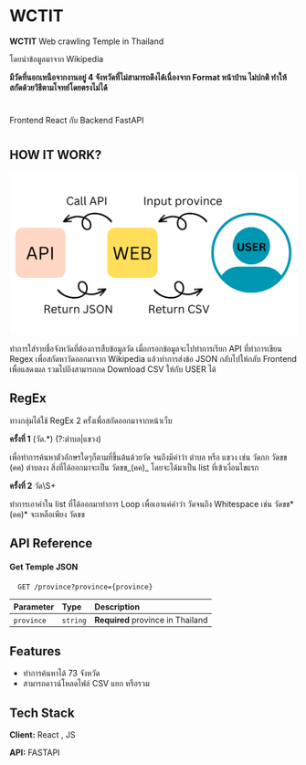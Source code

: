 # WCTIT

**WCTIT** Web crawling Temple in Thailand

โดยนำข้อมูลมาจาก Wikipedia

**มีวัดที่นอกเหนือจากงานอยู่ 4 จังหวัดที่ไม่สามารถดึงได้เนื่องจาก Format หน้าบ้าน ไม่ปกติ ทำให้สกัดด้วยวิธีตามโจทย์โดยตรงไม่ได้**

#

Frontend React กับ Backend FastAPI

#

## HOW IT WORK?

![App Screenshot](API1.png)

ทำการใส่รายชื่อจังหวัดที่ต้องการสืบข้อมูลวัด เมื่อกรอกข้อมูลจะไปทำการเรียก API ที่ทำการเขียน Regex เพื่อสกัดหาวัดออกมาจาก Wikipedia แล้วทำการส่งข้อ JSON กลับไปให้กลับ Frontend เพื่อแสดงผล รวมไปถึงสามารถกด Download CSV ให้กับ USER ได้

## RegEx

ทางกลุ่มได้ใช้ RegEx 2 ครั้งเพื่อสกัดออกมาจากหน้าเว็บ

**ครั้งที่ 1** (วัด.\*) (?:ตำบล|แขวง)

เพื่อทำการค้นหาตัวอักษรใดๆก็ตามที่ขึ้นต้นด้วยวัด จนถึงมีคำว่า ตำบล หรือ แขวง
เช่น วัดกก วัดขข (คค) ตำบลงง สิ่งที่ได้ออกมาจะเป็น วัดขข_(คค)_ โดยจะได้มาเป็น list ที่เข้าเงื่อนไขแรก

**ครั้งที่ 2** วัด\S+

ทำการเอาคำใน list ที่ได้ออกมาทำการ Loop เพื่อเอาแค่คำว่า วัดจนถึง Whitespace เช่น วัดขข*(คค)* จะเหลือเพียง วัดขข

## API Reference

#### Get Temple JSON

```http
  GET /province?province={province}
```

| Parameter  | Type     | Description                       |
| :--------- | :------- | :-------------------------------- |
| `province` | `string` | **Required** province in Thailand |

## Features

- ทำการค้นหาได้ 73 จังหวัด
- สามารถดาวน์โหลดไฟล์ CSV แยก หรือรวม

## Tech Stack

**Client:** React , JS

**API:** FASTAPI
